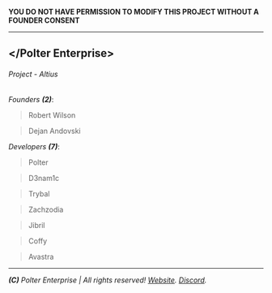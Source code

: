 **YOU DO NOT HAVE PERMISSION TO MODIFY THIS PROJECT WITHOUT A FOUNDER CONSENT**
___
## </Polter Enterprise>
###### Project - Altius

*Founders **(2)***:
> Robert Wilson

> Dejan Andovski


*Developers **(7)***:
> Polter

> D3nam1c

> Trybal

> Zachzodia

> Jibril

> Coffy

> Avastra
___
***(C)** Polter Enterprise | All rights reserved! [Website](https://polterenterprise.gov). [Discord](https://discord.gg/eVvPpe7).*
